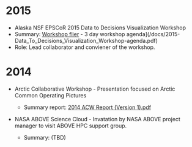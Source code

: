 # 2015

* Alaska NSF EPSCoR 2015 Data to Decisions Visualization Workshop 
 * Summary: [Workshop flier](2015-Data_To_Decisions_Visualization_Workshop-flier.jpg) - 3 day workshop agenda](/docs/2015-Data_To_Decisions_Visualization_Workshop-agenda.pdf)
 * Role: Lead collaborator and conviener of the workshop.

# 2014

* Arctic Collaborative Workshop - Presentation focused on Arctic Common Operating Pictures
  * Summary report: [2014 ACW Report (Version 1).pdf](/docs/2014-ACW_Report-Version-1.pdf)

* NASA ABOVE Science Cloud - Invatation by NASA ABOVE project manager to visit ABOVE HPC support group.
  * Summary: (TBD)
